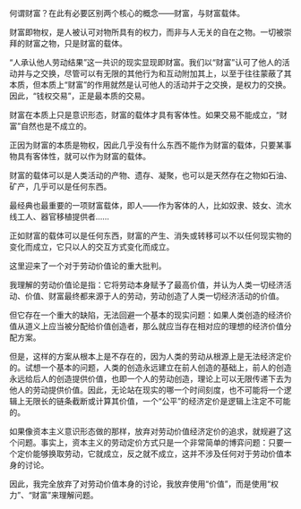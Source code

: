 何谓财富？在此有必要区别两个核心的概念——财富，与财富载体。

财富即物权，是人被认可对物所具有的权力，而非与人无关的自在之物。一切被崇拜的财富之物，只是财富的载体。

“人承认他人劳动结果”这一共识的现实显现即财富。我们以“财富”认可了他人的活动并与之交换，尽管可以有无限的其他行为和互动附加其上，以至于往往蒙蔽了其本质，但本质上“财富”的作用就然是认可他人的活动并于之交换，是权力的交换。因此，“钱权交易”，正是最本质的交易。

财富在本质上只是意识形态，财富的载体才具有客体性。如果交易不能成立，“财富”自然也是不成立的。

正因为财富的本质是物权，因此几乎没有什么东西不能作为财富的载体，只要某事物具有客体性，就可以作为财富的载体。

财富的载体可以是人类活动的产物、遗存、凝聚，也可以是天然存在之物如石油、矿产，几乎可以是任何东西。

最经典也最重要的一项财富载体，即人——作为客体的人，比如奴隶、妓女、流水线工人、器官移植提供者……

正如财富的载体可以是任何东西，财富的产生、消失或转移可以不以任何现实物的变化而成立，它只以人的交互方式变化而成立。

这里迎来了一个对于劳动价值论的重大批判。

我理解的劳动价值论是指：它将劳动本身赋予了最高价值，并认为人类一切经济活动、价值、财富最终都来源于人的劳动，劳动创造了人类一切经济活动的价值。

但它存在一个重大的缺陷，无法回避一个基本的现实问题：如果人类创造的经济价值从道义上应当被分配给价值创造者，那么就应当存在相对应的理想的经济价值分配方案。

但是，这样的方案从根本上是不存在的，因为人类的劳动从根源上是无法经济定价的。试想一个基本的问题，人类的创造永远建立在前人创造的基础上，前人的创造永远给后人的创造提供价值，也即一个人的劳动创造，理论上可以无限传递下去为他人的劳动提供价值。因此，无论站在现实的哪一个时间刻度，也不可能将一个逻辑上无限长的链条截断或计算其价值，一个“公平”的经济定价是逻辑上注定不可能的。

如果像资本主义意识形态做的那样，放弃对劳动价值经济定价的追求，就规避了这个问题。事实上，资本主义的劳动定价方式只是一个非常简单的博弈问题：只要一个定价能够换取劳动，它就成立，反之就不成立，这并不涉及任何对于劳动价值本身的讨论。

因此，我完全放弃了对劳动价值本身的讨论，我放弃使用“价值”，而是使用“权力”、“财富”来理解问题。